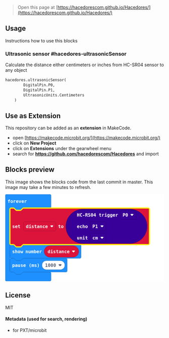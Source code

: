 
> Open this page at [https://hacedorescom.github.io/Hacedores/](https://hacedorescom.github.io/Hacedores/)

## Usage

Instructions how to use this blocks

### Ultrasonic sensor #hacedores-ultrasonicSensor

Calculate the distance either centimeters or inches from HC-SR04 sensor to any object

```sig
hacedores.ultrasonicSensor(
        DigitalPin.P0,
        DigitalPin.P1,
        UltrasonicUnits.Centimeters
    )
```

## Use as Extension

This repository can be added as an **extension** in MakeCode.

* open [https://makecode.microbit.org/](https://makecode.microbit.org/)
* click on **New Project**
* click on **Extensions** under the gearwheel menu
* search for **https://github.com/hacedorescom/Hacedores** and import

## Blocks preview

This image shows the blocks code from the last commit in master.
This image may take a few minutes to refresh.

![A rendered view of the blocks](https://github.com/hacedorescom/Hacedores/raw/master/.github/makecode/blocks.png)

## License

MIT

#### Metadata (used for search, rendering)

* for PXT/microbit
<script src="https://makecode.com/gh-pages-embed.js"></script><script>makeCodeRender("{{ site.makecode.home_url }}", "{{ site.github.owner_name }}/{{ site.github.repository_name }}");</script>

